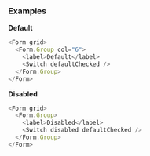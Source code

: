 ### Examples

**Default**

```js
<Form grid>
  <Form.Group col="6">
    <label>Default</label>
    <Switch defaultChecked />
  </Form.Group>
</Form>
```

**Disabled**

```js
<Form grid>
  <Form.Group>
    <label>Disabled</label>
    <Switch disabled defaultChecked />
  </Form.Group>
</Form>
```
